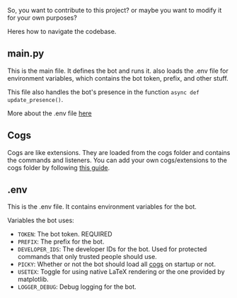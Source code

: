 So, you want to contribute to this project? or maybe you want to modify it for your own purposes?

Heres how to navigate the codebase.

## main.py
This is the main file. It defines the bot and runs it. also loads the .env file for environment variables, which contains the bot token, prefix, and other stuff.

This file also handles the bot's presence in the function `async def update_presence()`.

More about the .env file <a href="#env">here</a>

## Cogs

Cogs are like extensions. They are loaded from the cogs folder and contains the commands and listeners. You can add your own cogs/extensions to the cogs folder by following <a href="ADDING_COGS.md">this guide</a>.

## .env
This is the .env file. It contains environment variables for the bot.

Variables the bot uses:

- `TOKEN`: The bot token. REQUIRED
- `PREFIX`: The prefix for the bot.
- `DEVELOPER_IDS`: The developer IDs for the bot. Used for protected commands that only trusted people should use.
- `PICKY`: Whether or not the bot should load all <a href="#cogs">cogs</a> on startup or not.
- `USETEX`: Toggle for using native LaTeX rendering or the one provided by matplotlib.
- `LOGGER_DEBUG`: Debug logging for the bot.
